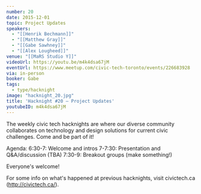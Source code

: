 ```yaml
---
number: 20
date: 2015-12-01
topic: Project Updates
speakers:
  - "[[Henrik Bechmann]]"
  - "[[Matthew Gray]]"
  - "[[Gabe Sawhney]]"
  - "[[Alex Lougheed]]"
venue: "[[MaRS Studio Y]]"
videoUrl: https://youtu.be/m4k4dsa67jM
eventUrl: https://www.meetup.com/civic-tech-toronto/events/226683928
via: in-person
booker: Gabe
tags:
  - type/hacknight
image: "hacknight_20.jpg"
title: 'Hacknight #20 – Project Updates'
youtubeID: m4k4dsa67jM
---
```


The weekly civic tech hacknights are where our diverse community collaborates on technology and design solutions for current civic challenges. Come and be part of it!

Agenda:
6:30-7: Welcome and intros
7-7:30: Presentation and Q&A/discussion (TBA)
7:30-9: Breakout groups (make something!)

Everyone's welcome!

For some info on what's happened at previous hacknights, visit civictech.ca (http://civictech.ca/).